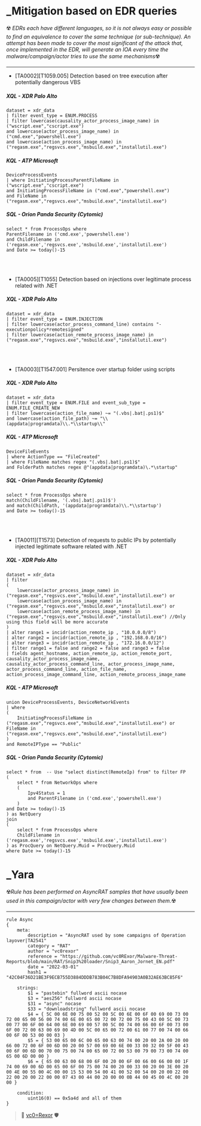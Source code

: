 # _Mitigation based on EDR queries

:radioactive: _EDRs each have different languages, so it is not always easy or possible to find an equivalence to cover the same technique (or sub-technique). An attempt has been made to cover the most significant of the attack that, once implemented in the EDR, will generate an IOA every time the malware/campaign/actor tries to use the same mechanisms_:radioactive:

---

* [TA0002][T1059.005] Detection based on tree execution after potentially dangerous VBS



##### XQL - XDR Palo Alto

```
dataset = xdr_data 
| filter event_type = ENUM.PROCESS
| filter lowercase(causality_actor_process_image_name) in ("wscript.exe","cscript.exe")
and lowercase(actor_process_image_name) in ("cmd.exe","powershell.exe")
and lowercase(action_process_image_name) in ("regasm.exe","regsvcs.exe","msbuild.exe","installutil.exe")
```

##### KQL - ATP Microsoft

```
DeviceProcessEvents
| where InitiatingProcessParentFileName in ("wscript.exe","cscript.exe")
and InitiatingProcessFileName in ("cmd.exe","powershell.exe")
and FileName in ("regasm.exe","regsvcs.exe","msbuild.exe","installutil.exe")
```

##### SQL - Orion Panda Security (Cytomic)

```
select * from ProcessOps where 
ParentFilename in ('cmd.exe','powershell.exe')
and ChildFilename in ('regasm.exe','regsvcs.exe','msbuild.exe','installutil.exe')
and Date >= today()-15
```
<br><br>

* [TA0005][T1055] Detection based on injections over legitimate process related with .NET

##### XQL - XDR Palo Alto

```
dataset = xdr_data 
| filter event_type = ENUM.INJECTION
| filter lowercase(actor_process_command_line) contains "-executionpolicy*remotesigned"
| filter lowercase(action_remote_process_image_name) in ("regasm.exe","regsvcs.exe","msbuild.exe","installutil.exe")
```
<br><br>

 * [TA0003][T1547.001] Persitence over startup folder using scripts


##### XQL - XDR Palo Alto

```
dataset = xdr_data 
| filter event_type = ENUM.FILE and event_sub_type = ENUM.FILE_CREATE_NEW
| filter lowercase(action_file_name) ~= "(.vbs|.bat|.ps1)$"
and lowercase(action_file_path) ~= "\\(appdata|programdata)\\.*\\startup\\"
```
##### KQL - ATP Microsoft

```
DeviceFileEvents
| where ActionType == "FileCreated"
| where FileName matches regex "(.vbs|.bat|.ps1)$"
and FolderPath matches regex @"(appdata|programdata)\.*\startup"
```

##### SQL - Orion Panda Security (Cytomic)

```
select * from ProcessOps where 
match(ChildFilename, '(.vbs|.bat|.ps1)$')
and match(ChildPath, '(appdata|programdata)\\.*\\startup')
and Date >= today()-15
```
<br><br>

* [TA0011][T1573] Detection of requests to public IPs by potentially injected legitimate software related with .NET

##### XQL - XDR Palo Alto

```
dataset = xdr_data 
| filter 
(
    lowercase(actor_process_image_name) in ("regasm.exe","regsvcs.exe","msbuild.exe","installutil.exe") or
    lowercase(action_process_image_name) in ("regasm.exe","regsvcs.exe","msbuild.exe","installutil.exe") or 
    lowercase(action_remote_process_image_name) in ("regasm.exe","regsvcs.exe","msbuild.exe","installutil.exe") //Only using this field will be more accurate
)
| alter range1 = incidr(action_remote_ip , "10.0.0.0/8")
| alter range2 = incidr(action_remote_ip , "192.168.0.0/16")
| alter range3 = incidr(action_remote_ip , "172.16.0.0/12")
| filter range1 = false and range2 = false and range3 = false
| fields agent_hostname, action_remote_ip, action_remote_port, causality_actor_process_image_name, causality_actor_process_command_line, actor_process_image_name, actor_process_command_line, action_file_name, action_process_image_command_line, action_remote_process_image_name
```

##### KQL - ATP Microsoft

```
union DeviceProcessEvents, DeviceNetworkEvents
| where 
(
    InitiatingProcessFileName in ("regasm.exe","regsvcs.exe","msbuild.exe","installutil.exe") or FileName in ("regasm.exe","regsvcs.exe","msbuild.exe","installutil.exe")
)
and RemoteIPType == "Public"
```

##### SQL - Orion Panda Security (Cytomic)

```
select * from  -- Use "select distinct(RemoteIp) from" to filter FP
(
    select * from NetworkOps where
    (
        Ipv4Status = 1
        and ParentFilename in ('cmd.exe','powershell.exe')
    )
and Date >= today()-15 
) as NetQuery
join
(
    select * from ProcessOps where
    ChildFilename in ('regasm.exe','regsvcs.exe','msbuild.exe','installutil.exe')
) as ProcQuery on NetQuery.Muid = ProcQuery.Muid
where Date >= today()-15

```

# _Yara

:radioactive:_Rule has been performed on AsyncRAT samples that have usually been used in this campaign/actor with very few changes between them._:radioactive:

---

```
rule Async 
{
	meta:
		description = "AsyncRAT used by some campaigns of Operation layover|TA2541"
		category = "RAT"
		author = "vc0rexor"
		reference = "https://github.com/vc0RExor/Malware-Threat-Reports/blob/main/RAT/Snip3%20loader/Snip3_Aaron_Jornet_EN.pdf"
		date = "2022-03-01"
		hash1 = "42C04F36D21BE3F9ECB755D3884DDDB783B04C7B8DFA94903A0B32AE63BC85F6"
		
	strings:
		$1 = "pastebin" fullword ascii nocase
		$3 = "aes256" fullword ascii nocase
		$31 = "async" nocase
		$33 = "downloadstring" fullword ascii nocase
		$4 = { 5C 00 6E 00 75 00 52 00 5C 00 6E 00 6F 00 69 00 73 00 72 00 65 00 56 00 74 00 6E 00 65 00 72 00 72 00 75 00 43 00 5C 00 73 00 77 00 6F 00 64 00 6E 00 69 00 57 00 5C 00 74 00 66 00 6F 00 73 00 6F 00 72 00 63 00 69 00 4D 00 5C 00 65 00 72 00 61 00 77 00 74 00 66 00 6F 00 53 00 00 03 }
		$5 = { 53 00 65 00 6C 00 65 00 63 00 74 00 20 00 2A 00 20 00 66 00 72 00 6F 00 6D 00 20 00 57 00 69 00 6E 00 33 00 32 00 5F 00 43 00 6F 00 6D 00 70 00 75 00 74 00 65 00 72 00 53 00 79 00 73 00 74 00 65 00 6D 00 00 }
		$6 = { 65 00 63 00 68 00 6F 00 20 00 6F 00 66 00 66 00 00 1F 74 00 69 00 6D 00 65 00 6F 00 75 00 74 00 20 00 33 00 20 00 3E 00 20 00 4E 00 55 00 4C 00 00 15 53 00 54 00 41 00 52 00 54 00 20 00 22 00 22 00 20 00 22 00 00 07 43 00 44 00 20 00 00 0B 44 00 45 00 4C 00 20 00 }
	
	condition:
		uint16(0) == 0x5a4d and all of them
}
```

> :t-rex: [vc0=Rexor](https://github.com/vc0RExor) :shield:
